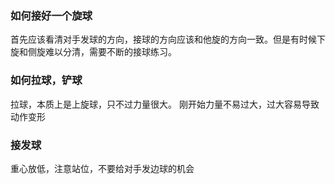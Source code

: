 ### 如何接好一个旋球
首先应该看清对手发球的方向，接球的方向应该和他旋的方向一致。但是有时候下旋和侧旋难以分清，需要不断的接球练习。
### 如何拉球，铲球
拉球，本质上是上旋球，只不过力量很大。
刚开始力量不易过大，过大容易导致动作变形
### 接发球
重心放低，注意站位，不要给对手发边球的机会